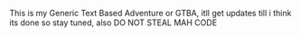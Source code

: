 This is my Generic Text Based Adventure or GTBA, itll get updates till i think its done so stay tuned, also DO NOT STEAL MAH CODE
